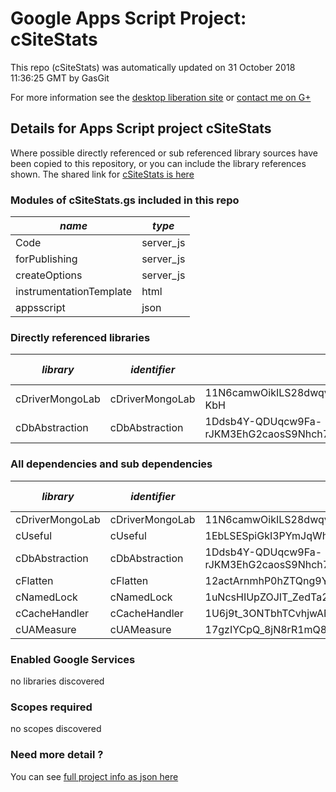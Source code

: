 # Google Apps Script Project: cSiteStats
This repo (cSiteStats) was automatically updated on 31 October 2018 11:36:25 GMT by GasGit

For more information see the [desktop liberation site](http://ramblings.mcpher.com/Home/excelquirks/drivesdk/gettinggithubready "desktop liberation") or [contact me on G+](https://plus.google.com/+BruceMcpherson "Bruce McPherson - GDE")
## Details for Apps Script project cSiteStats
Where possible directly referenced or sub referenced library sources have been copied to this repository, or you can include the library references shown. 
The shared link for [cSiteStats is here](https://script.google.com/d/1Fty63hZkFuB9c0-LyRrxbysb7_LfOeGJI798ccglBPFZyl5X-P2-u1x-/edit?usp=sharing "open in the GAS IDE")

### Modules of cSiteStats.gs included in this repo
*name*|*type*
--- | --- 
Code| server_js
forPublishing| server_js
createOptions| server_js
instrumentationTemplate| html
appsscript| json
### Directly referenced libraries
*library*|*identifier*|*key*|*version*|*dev mode*|*source*|
--- | --- | --- | --- | --- | --- 
cDriverMongoLab| cDriverMongoLab|11N6camwOikILS28dwqvIlv44D1y0JMCTL9IeeUKkDV1amGvjWIeg-KbH|6|no|[here](libraries/cDriverMongoLab "library source")
cDbAbstraction| cDbAbstraction|1Ddsb4Y-QDUqcw9Fa-rJKM3EhG2caosS9Nhch7vnQWXP7qkaMmb1wjmTl|37|no|[here](libraries/cDbAbstraction "library source")
### All dependencies and sub dependencies
*library*|*identifier*|*key*|*version*|*dev mode*|*source*|
--- | --- | --- | --- | --- | --- 
cDriverMongoLab| cDriverMongoLab|11N6camwOikILS28dwqvIlv44D1y0JMCTL9IeeUKkDV1amGvjWIeg-KbH|6|no|[here](libraries/cDriverMongoLab "library source")
cUseful| cUseful|1EbLSESpiGkI3PYmJqWh3-rmLkYKAtCNPi1L2YCtMgo2Ut8xMThfJ41Ex|25|no|[here](libraries/cUseful "library source")
cDbAbstraction| cDbAbstraction|1Ddsb4Y-QDUqcw9Fa-rJKM3EhG2caosS9Nhch7vnQWXP7qkaMmb1wjmTl|37|no|[here](libraries/cDbAbstraction "library source")
cFlatten| cFlatten|12actArnmhP0hZTQng9Ysav1ZA3xfrkm1JA024mxDx4x4MEcPlc8Y2YDY|9|no|[here](libraries/cFlatten "library source")
cNamedLock| cNamedLock|1uNcsHIUpZOJIT_ZedTa2mBE_gqCo0mH5OrNJMk4NWdyCNHQfiQjYXZ6u|15|no|[here](libraries/cNamedLock "library source")
cCacheHandler| cCacheHandler|1U6j9t_3ONTbhTCvhjwANMcEXeHXr4shgzTG0ZrRnDYLcFl3_IH2b2eAY|15|no|[here](libraries/cCacheHandler "library source")
cUAMeasure| cUAMeasure|17gzIYCpQ_8jN8rR1mQ8POa5VS5C4TYTiDuEIlpEMQmRGe2S51MvKf2LO|6|no|[here](libraries/cUAMeasure "library source")
### Enabled Google Services
no libraries discovered
### Scopes required
no scopes discovered
### Need more detail ?
You can see [full project info as json here](info.json)
